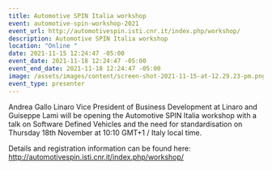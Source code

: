 ```yaml
---
title: Automotive SPIN Italia workshop
event: automotive-spin-workshop-2021
event_url: http://automotivespin.isti.cnr.it/index.php/workshop/
description: Automotive SPIN Italia workshop
location: "Online "
date: 2021-11-15 12:24:47 -05:00
event_date: 2021-11-18 12:24:47 -05:00
event_end_date: 2021-11-18 12:24:47 -05:00
image: /assets/images/content/screen-shot-2021-11-15-at-12.29.23-pm.png
event_type: presenter
---
```

Andrea Gallo Linaro Vice President of Business Development at Linaro and Guiseppe Lami will be opening the Automotive SPIN Italia workshop with a talk on Software Defined Vehicles and the need for standardisation on Thursday 18th November at 10:10 GMT+1 / Italy local time.

Details and registration information can be found here: http://automotivespin.isti.cnr.it/index.php/workshop/